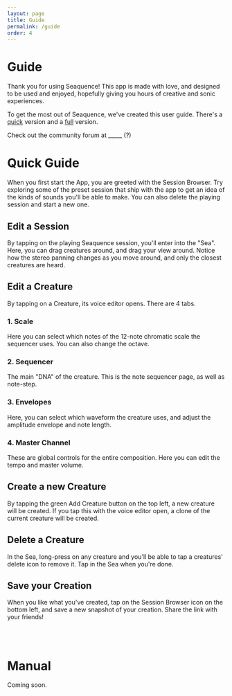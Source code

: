 ```yaml
---
layout: page
title: Guide
permalink: /guide
order: 4
---
```


# Guide

Thank you for using Seaquence! This app is made with love, and designed to be used and enjoyed, hopefully giving you hours of creative and sonic experiences.

To get the most out of Seaquence, we've created this user guide. There's a [quick](#quick) version and a [full](#full) version.

Check out the community forum at _____ (?)

<a name="quick"></a>

# Quick Guide

When you first start the App, you are greeted with the Session Browser. Try exploring some of the preset session that ship with the app to get an idea of the kinds of sounds you'll be able to make. You can also delete the playing session and start a new one.

## Edit a Session

By tapping on the playing Seaquence session, you'll enter into the "Sea". Here, you can drag creatures around, and drag your view around. Notice how the stereo panning changes as you move around, and only the closest creatures are heard.

## Edit a Creature

By tapping on a Creature, its voice editor opens. There are 4 tabs.

### 1. Scale

Here you can select which notes of the 12-note chromatic scale the sequencer uses. You can also change the octave.

### 2. Sequencer

The main "DNA" of the creature. This is the note sequencer page, as well as note-step.

### 3. Envelopes

Here, you can select which waveform the creature uses, and adjust the amplitude envelope and note length.

### 4. Master Channel

These are global controls for the entire composition. Here you can edit the tempo and master volume.

## Create a new Creature

By tapping the green Add Creature button on the top left, a new creature will be created. If you tap this with the voice editor open, a clone of the current creature will be created.

## Delete a Creature

In the Sea, long-press on any creature and you'll be able to tap a creatures' delete icon to remove it. Tap in the Sea when you're done.

## Save your Creation

When you like what you've created, tap on the Session Browser icon on the bottom left, and save a new snapshot of your creation. Share the link with your friends!


<br />
<br />

<a name="full"></a>

# Manual

Coming soon.

<br />
<br />
<br />
<br />
<br />
<br />
<br />
<br />
<br />
<br />
<br />
<br />
<br />
<br />
<br />
<br />
<br />
<br />
<br />
<br />
<br />
<br />
<br />
<br />


